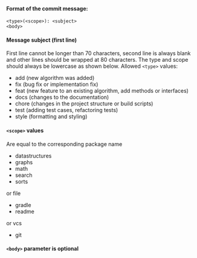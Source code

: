 #### Format of the commit message:

```
<type>(<scope>): <subject>
<body>
```

#### Message subject (first line)

First line cannot be longer than 70 characters, second line is always blank and other lines should be wrapped at 80 characters. The type and scope should always be lowercase as shown below.
Allowed `<type>` values:
* add (new algorithm was added)
* fix (bug fix or implementation fix)
* feat (new feature to an existing algorithm, add methods or interfaces)
* docs (changes to the documentation)
* chore (changes in the project structure or build scripts)
* test (adding test cases, refactoring tests)
* style (formatting and styling)

#### `<scope>` values

Are equal to the corresponding package name

* datastructures
* graphs
* math
* search
* sorts

or file

* gradle
* readme

or vcs

* git

#### `<body>` parameter is optional
